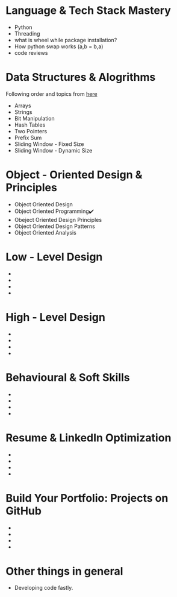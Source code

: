 # Language & Tech Stack Mastery
- Python
- Threading
- what is wheel while package installation?
- How python swap works (a,b = b,a)
- code reviews
# Data Structures & Alogrithms
Following order and topics from [here](https://algomaster.io/practice/dsa-patterns)
- Arrays
- Strings
- Bit Manipulation
- Hash Tables
- Two Pointers
- Prefix Sum
- Sliding Window - Fixed Size
- Sliding Window - Dynamic Size
# Object - Oriented Design & Principles
- Object Oriented Design
- Object Oriented Programming✔️
- Obeject Oriented Design Principles
- Object Oriented Design Patterns
- Object Oriented Analysis
# Low - Level Design
-
-
-
-
# High - Level Design
-
-
-
-
# Behavioural & Soft Skills
-
-
-
-
# Resume & LinkedIn Optimization
-
-
-
-
# Build Your Portfolio: Projects on GitHub
-
-
-
-
# Other things in general
- Developing code fastly.
